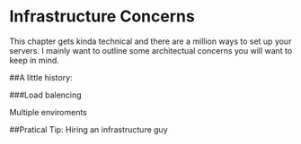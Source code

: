 # Infrastructure Concerns
This chapter gets kinda technical and there are a million ways to set up your servers. I mainly want to outline some architectual concerns you will want to keep in mind.

##A little history:


###Load balencing

Multiple enviroments

##Pratical Tip:
Hiring an infrastructure guy


